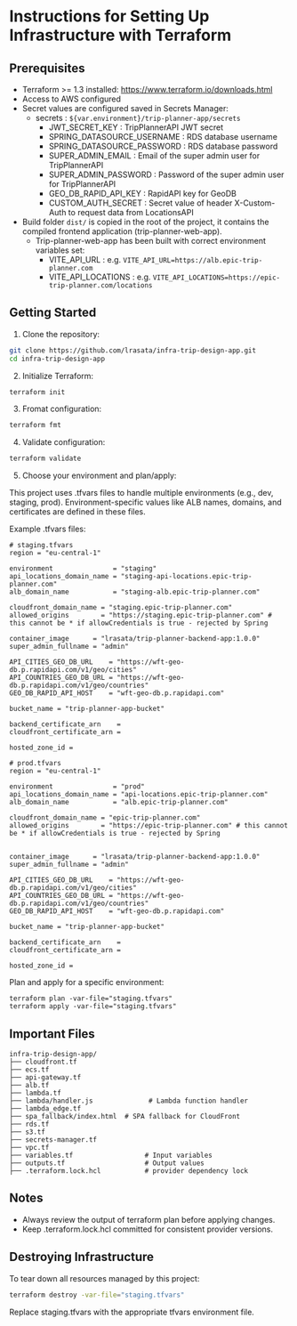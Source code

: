 # Instructions for Setting Up Infrastructure with Terraform

## Prerequisites

- Terraform >= 1.3 installed: https://www.terraform.io/downloads.html
- Access to AWS configured
- Secret values are configured saved in Secrets Manager:
  - secrets : `${var.environment}/trip-planner-app/secrets`
    - JWT_SECRET_KEY : TripPlannerAPI JWT secret
    - SPRING_DATASOURCE_USERNAME : RDS database username
    - SPRING_DATASOURCE_PASSWORD : RDS database password
    - SUPER_ADMIN_EMAIL : Email of the super admin user for TripPlannerAPI
    - SUPER_ADMIN_PASSWORD : Password of the super admin user for TripPlannerAPI
    - GEO_DB_RAPID_API_KEY : RapidAPI key for GeoDB
    - CUSTOM_AUTH_SECRET : Secret value of header X-Custom-Auth to request data from LocationsAPI
- Build folder `dist/` is copied in the root of the project, it contains the compiled frontend application (trip-planner-web-app).
  - Trip-planner-web-app has been built with correct environment variables set:
    - VITE_API_URL : e.g. `VITE_API_URL=https://alb.epic-trip-planner.com`
    - VITE_API_LOCATIONS : e.g. `VITE_API_LOCATIONS=https://epic-trip-planner.com/locations`


## Getting Started

1. Clone the repository:

```bash
git clone https://github.com/lrasata/infra-trip-design-app.git
cd infra-trip-design-app
```

2. Initialize Terraform:

````bash
terraform init
````

3. Fromat configuration:

````bash
terraform fmt
````

4. Validate configuration:

````bash
terraform validate
````

5. Choose your environment and plan/apply:

This project uses .tfvars files to handle multiple environments (e.g., dev, staging, prod). Environment-specific values like ALB names, domains, and certificates are defined in these files.

Example .tfvars files:

````text
# staging.tfvars
region = "eu-central-1"

environment               = "staging"
api_locations_domain_name = "staging-api-locations.epic-trip-planner.com"
alb_domain_name           = "staging-alb.epic-trip-planner.com"

cloudfront_domain_name = "staging.epic-trip-planner.com"
allowed_origins        = "https://staging.epic-trip-planner.com" # this cannot be * if allowCredentials is true - rejected by Spring

container_image      = "lrasata/trip-planner-backend-app:1.0.0"
super_admin_fullname = "admin"

API_CITIES_GEO_DB_URL    = "https://wft-geo-db.p.rapidapi.com/v1/geo/cities"
API_COUNTRIES_GEO_DB_URL = "https://wft-geo-db.p.rapidapi.com/v1/geo/countries"
GEO_DB_RAPID_API_HOST    = "wft-geo-db.p.rapidapi.com"

bucket_name = "trip-planner-app-bucket"

backend_certificate_arn    = 
cloudfront_certificate_arn = 

hosted_zone_id = 
````

````text
# prod.tfvars
region = "eu-central-1"

environment               = "prod"
api_locations_domain_name = "api-locations.epic-trip-planner.com"
alb_domain_name           = "alb.epic-trip-planner.com"

cloudfront_domain_name = "epic-trip-planner.com"
allowed_origins        = "https://epic-trip-planner.com" # this cannot be * if allowCredentials is true - rejected by Spring


container_image      = "lrasata/trip-planner-backend-app:1.0.0"
super_admin_fullname = "admin"

API_CITIES_GEO_DB_URL    = "https://wft-geo-db.p.rapidapi.com/v1/geo/cities"
API_COUNTRIES_GEO_DB_URL = "https://wft-geo-db.p.rapidapi.com/v1/geo/countries"
GEO_DB_RAPID_API_HOST    = "wft-geo-db.p.rapidapi.com"

bucket_name = "trip-planner-app-bucket"

backend_certificate_arn    = 
cloudfront_certificate_arn = 

hosted_zone_id = 
````

Plan and apply for a specific environment:

````text
terraform plan -var-file="staging.tfvars"
terraform apply -var-file="staging.tfvars"
````

## Important Files

````text
infra-trip-design-app/
├── cloudfront.tf                   
├── ecs.tf  
├── api-gateway.tf                    
├── alb.tf 
├── lambda.tf
├── lambda/handler.js              # Lambda function handler  
├── lambda_edge.tf
├── spa_fallback/index.html  # SPA fallback for CloudFront                 
├── rds.tf                  
├── s3.tf    
├── secrets-manager.tf     
├── vpc.tf                   
├── variables.tf                  # Input variables
├── outputs.tf                    # Output values
├── .terraform.lock.hcl           # provider dependency lock
````

## Notes

- Always review the output of terraform plan before applying changes.
- Keep .terraform.lock.hcl committed for consistent provider versions.

## Destroying Infrastructure

To tear down all resources managed by this project:

````bash
terraform destroy -var-file="staging.tfvars"
````

Replace staging.tfvars with the appropriate tfvars environment file.